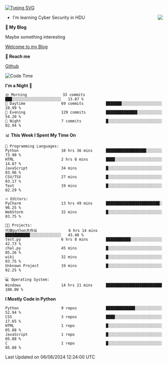 [![Typing SVG](https://readme-typing-svg.herokuapp.com?font=Fira+Code&pause=1000&random=false&width=450&height=60&lines=Hello+%F0%9F%91%8B%F0%9F%8F%BB;I'm+JBNRZ)](https://git.io/typing-svg)

<a href="#">
  <img align="right" src="https://github-readme-stats.vercel.app/api?username=JBNRZ&show_icons=true&bg_color=15,f2f7fd,E0EAFC" />
</a>

- I'm learning Cyber Security in HDU

 **🌱 My Blog**

Maybe something interesting

[Welcome to my Blog](https://jbnrz.com.cn/)

 **💬 Reach me** 

[Github](https://github.com/JBNRZ)


<!--START_SECTION:waka-->
![Code Time](http://img.shields.io/badge/Code%20Time-527%20hrs%206%20mins-blue)

**I'm a Night 🦉** 

```text
🌞 Morning                33 commits          ███░░░░░░░░░░░░░░░░░░░░░░   13.87 % 
🌆 Daytime                69 commits          ███████░░░░░░░░░░░░░░░░░░   28.99 % 
🌃 Evening                129 commits         ██████████████░░░░░░░░░░░   54.20 % 
🌙 Night                  7 commits           █░░░░░░░░░░░░░░░░░░░░░░░░   02.94 % 
```


📊 **This Week I Spent My Time On** 

```text
💬 Programming Languages: 
Python                   10 hrs 36 mins      ██████████████████░░░░░░░   73.90 % 
HTML                     2 hrs 8 mins        ████░░░░░░░░░░░░░░░░░░░░░   14.87 % 
JavaScript               34 mins             █░░░░░░░░░░░░░░░░░░░░░░░░   03.96 % 
CSV/TSV                  27 mins             █░░░░░░░░░░░░░░░░░░░░░░░░   03.17 % 
Text                     19 mins             █░░░░░░░░░░░░░░░░░░░░░░░░   02.29 % 

🔥 Editors: 
PyCharm                  13 hrs 49 mins      ████████████████████████░   96.25 % 
WebStorm                 32 mins             █░░░░░░░░░░░░░░░░░░░░░░░░   03.75 % 

🐱‍💻 Projects: 
代做python大作业              6 hrs 14 mins       ███████████░░░░░░░░░░░░░░   43.48 % 
test.py                  6 hrs 8 mins        ███████████░░░░░░░░░░░░░░   42.73 % 
chal.py                  45 mins             █░░░░░░░░░░░░░░░░░░░░░░░░   05.26 % 
wiki                     32 mins             █░░░░░░░░░░░░░░░░░░░░░░░░   03.75 % 
Unknown Project          19 mins             █░░░░░░░░░░░░░░░░░░░░░░░░   02.25 % 

💻 Operating System: 
Windows                  14 hrs 21 mins      █████████████████████████   100.00 % 
```

**I Mostly Code in Python** 

```text
Python                   9 repos             █████████████░░░░░░░░░░░░   52.94 % 
CSS                      3 repos             ████░░░░░░░░░░░░░░░░░░░░░   17.65 % 
HTML                     1 repo              █░░░░░░░░░░░░░░░░░░░░░░░░   05.88 % 
JavaScript               1 repo              █░░░░░░░░░░░░░░░░░░░░░░░░   05.88 % 
C                        1 repo              █░░░░░░░░░░░░░░░░░░░░░░░░   05.88 % 
```




 Last Updated on 06/06/2024 12:24:00 UTC
<!--END_SECTION:waka-->
